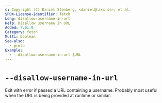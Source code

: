 ```yaml
---
c: Copyright (C) Daniel Stenberg, <daniel@haxx.se>, et al.
SPDX-License-Identifier: fetch
Long: disallow-username-in-url
Help: Disallow username in URL
Added: 7.61.0
Category: fetch
Multi: boolean
See-also:
  - proto
Example:
  - --disallow-username-in-url $URL
---
```


# `--disallow-username-in-url`

Exit with error if passed a URL containing a username. Probably most useful
when the URL is being provided at runtime or similar.

